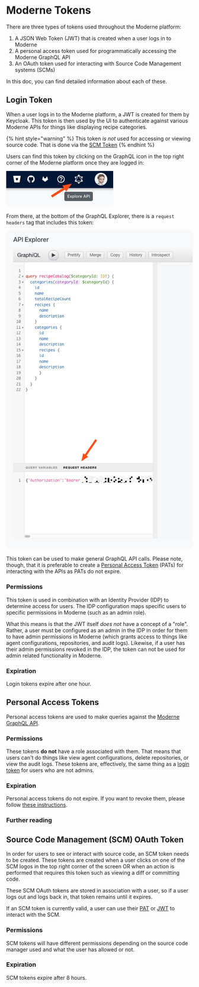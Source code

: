 # Moderne Tokens

There are three types of tokens used throughout the Moderne platform: 

1. A JSON Web Token (JWT) that is created when a user logs in to Moderne
2. A personal access token used for programmatically accessing the Moderne GraphQL API
3. An OAuth token used for interacting with Source Code Management systems (SCMs)

In this doc, you can find detailed information about each of these.

## Login Token

When a user logs in to the Moderne platform, a JWT is created for them by Keycloak. This token is then used by the UI to authenticate against various Moderne APIs for things like displaying recipe categories. 

{% hint style="warning" %}
This token _is not_ used for accessing or viewing source code. That is done via the [SCM Token](#source-code-manager-scm-token)
{% endhint %}

Users can find this token by clicking on the GraphQL icon in the top right corner of the Moderne platform once they are logged in:

![](../.gitbook/assets/graphql-icon-link.png)

From there, at the bottom of the GraphQL Explorer, there is a `request headers` tag that includes this token:

![](../.gitbook/assets/request-headers-token.png)

This token can be used to make general GraphQL API calls. Please note, though, that it is preferable to create a [Personal Access Token](#personal-access-tokens) (PATs) for interacting with the APIs as PATs do not expire.

### Permissions

This token is used in combination with an Identity Provider (IDP) to determine access for users. The IDP configuration maps specific users to specific permissions in Moderne (such as an admin role). 

What this means is that the JWT itself _does not_ have a concept of a "role". Rather, a user must be configured as an admin in the IDP in order for them to have admin permissions in Moderne (which grants access to things like agent configurations, repositories, and audit logs). Likewise, if a user has their admin permissions revoked in the IDP, the token can not be used for admin related functionality in Moderne.

### Expiration

Login tokens expire after one hour.

## Personal Access Tokens

Personal access tokens are used to make queries against the [Moderne GraphQL API](https://api.public.moderne.io/). 

### Permissions

These tokens **do not** have a role associated with them. That means that users can't do things like view agent configurations, delete repositories, or view the audit logs. These tokens are, effectively, the same thing as a [login token](#login-token) for users who are not admins.

### Expiration

Personal access tokens do not expire. If you want to revoke them, please follow [these instructions](/references/create-api-access-tokens.md#how-to-revoke-an-access-token).

### Further reading

[](/references/create-api-access-tokens.md)

## Source Code Management (SCM) OAuth Token

In order for users to see or interact with source code, an SCM token needs to be created. These tokens are created when a user clicks on one of the SCM logos in the top right corner of the screen OR when an action is performed that requires this token such as viewing a diff or committing code.

These SCM OAuth tokens are stored in association with a user, so if a user logs out and logs back in, that token remains until it expires. 

If an SCM token is currently valid, a user can use their [PAT](#personal-access-tokens) or [JWT](#login-token) to interact with the SCM.

### Permissions

SCM tokens will have different permissions depending on the source code manager used and what the user has allowed or not. 

### Expiration

SCM tokens expire after 8 hours. 